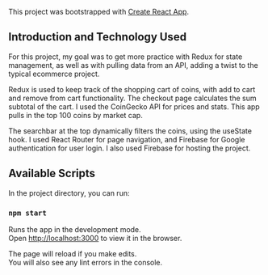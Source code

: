 This project was bootstrapped with [Create React App](https://github.com/facebook/create-react-app).

## Introduction and Technology Used
For this project, my goal was to get more practice with Redux for state management, as well as with pulling data from an API, adding a twist to the typical ecommerce project. 

Redux is used to keep track of the shopping cart of coins, with add to cart and remove from cart functionality. The checkout page calculates the sum subtotal of the cart. I used the CoinGecko API for prices and stats.  This app pulls in the top 100 coins by market cap.

The searchbar at the top dynamically filters the coins, using the useState hook. I used React Router for page navigation, and Firebase for Google authentication for user login. I also used Firebase for hosting the project.

## Available Scripts

In the project directory, you can run:

### `npm start`

Runs the app in the development mode.<br />
Open [http://localhost:3000](http://localhost:3000) to view it in the browser.

The page will reload if you make edits.<br />
You will also see any lint errors in the console.
